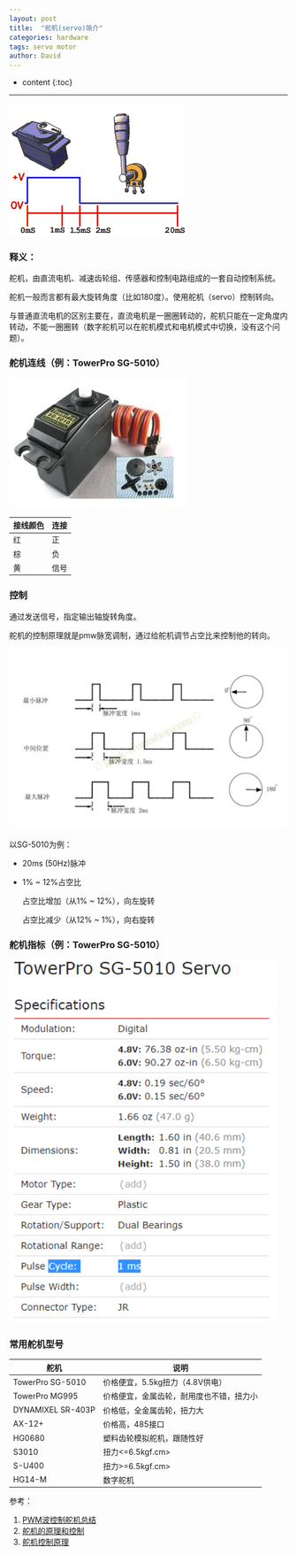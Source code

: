 ```yaml
---
layout: post
title:  "舵机(servo)简介"
categories: hardware
tags: servo motor
author: David
---
```


* content
{:toc}

---

![舵机控制原理](https://github.com/titron/titron.github.io/raw/master/img/2022-04-01-servo_motor_control.gif)

### 释义：
舵机，由直流电机、减速齿轮组、传感器和控制电路组成的一套自动控制系统。

舵机一般而言都有最大旋转角度（比如180度）。使用舵机（servo）控制转向。

与普通直流电机的区别主要在，直流电机是一圈圈转动的，舵机只能在一定角度内转动，不能一圈圈转（数字舵机可以在舵机模式和电机模式中切换，没有这个问题）。

### 舵机连线（例：TowerPro SG-5010）

![TowerPro SG-5010 Specification](https://github.com/titron/titron.github.io/raw/master/img/2022-04-01_servo_motor_SG5010_figure.png)

| 接线颜色 | 连接 |
|---|---|
| 红 | 正 |
| 棕 | 负 |
| 黄 | 信号 |

### 控制

通过发送信号，指定输出轴旋转角度。

舵机的控制原理就是pmw脉宽调制，通过给舵机调节占空比来控制他的转向。

![control servo](https://github.com/titron/titron.github.io/raw/master/img/2022-04-01_servo_motor_control.png)

以SG-5010为例：
- 20ms (50Hz)脉冲	
- 1% ~ 12%占空比

  占空比增加（从1% ~ 12%），向左旋转
  
  占空比减少（从12% ~ 1%），向右旋转

### 舵机指标（例：TowerPro SG-5010）

![TowerPro SG-5010 Specification](https://github.com/titron/titron.github.io/raw/master/img/2022-04-01_servo_motor_SG5010_spec.png)

### 常用舵机型号

| 舵机 | 说明 |
|---|---|
| TowerPro SG-5010 | 价格便宜，5.5kg扭力（4.8V供电） |
| TowerPro MG995 | 价格便宜，金属齿轮，耐用度也不错，扭力小 |
| DYNAMIXEL SR-403P | 价格低，全金属齿轮，扭力大 |
| AX-12+ | 价格高，485接口 |
| HG0680 | 塑料齿轮模拟舵机，跟随性好 |
| S3010 | 扭力<=6.5kgf.cm> |
| S-U400 | 扭力>=6.5kgf.cm> |
| HG14-M | 数字舵机 |

参考：
1. [PWM波控制舵机总结](https://mp.weixin.qq.com/s/iYGDthkrpXLxMWGAHPDdJw)
2. [舵机的原理和控制](https://mp.weixin.qq.com/s/FR3Tp-f2LQeBK0ISjLdupQ)
3. [舵机控制原理](https://mp.weixin.qq.com/s/s3orZo9NwZcCMTMhRxa_Wg)
